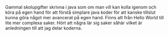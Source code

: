 Gammal skolupgifter skrivna i java som om man vill kan kolla igenom och köra på egen hand för att förstå simplare java koder för att kanske tillslut kunna göra något mer avancerat på egen hand. Finns att från Hello World till lite mer complexa saker. Hört att några lär sig saker såhär vilket är anledningen till att jag delar koderna.
